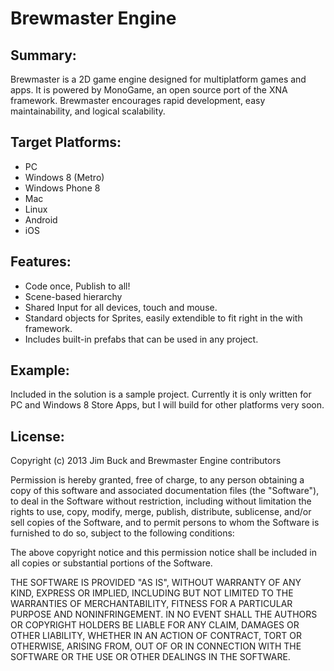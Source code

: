 # Brewmaster Engine #

## Summary: ##

Brewmaster is a 2D game engine designed for multiplatform games and apps. It is powered by MonoGame, an open source port of the XNA framework. Brewmaster encourages rapid development, easy maintainability, and logical scalability.


## Target Platforms: ##

- PC
- Windows 8 (Metro)
- Windows Phone 8
- Mac
- Linux
- Android
- iOS


## Features: ##

- Code once, Publish to all!
- Scene-based hierarchy
- Shared Input for all devices, touch and mouse.
- Standard objects for Sprites, easily extendible to fit right in the with framework.
- Includes built-in prefabs that can be used in any project.

## Example: ##

Included in the solution is a sample project. Currently it is only written for PC and Windows 8 Store Apps, but I will build for other platforms very soon.


## License: ##

Copyright (c) 2013 Jim Buck and Brewmaster Engine contributors

Permission is hereby granted, free of charge, to any person obtaining a copy of
this software and associated documentation files (the "Software"), to deal in
the Software without restriction, including without limitation the rights to
use, copy, modify, merge, publish, distribute, sublicense, and/or sell copies
of the Software, and to permit persons to whom the Software is furnished to do
so, subject to the following conditions:

The above copyright notice and this permission notice shall be included in all
copies or substantial portions of the Software.

THE SOFTWARE IS PROVIDED "AS IS", WITHOUT WARRANTY OF ANY KIND, EXPRESS OR
IMPLIED, INCLUDING BUT NOT LIMITED TO THE WARRANTIES OF MERCHANTABILITY,
FITNESS FOR A PARTICULAR PURPOSE AND NONINFRINGEMENT. IN NO EVENT SHALL THE
AUTHORS OR COPYRIGHT HOLDERS BE LIABLE FOR ANY CLAIM, DAMAGES OR OTHER
LIABILITY, WHETHER IN AN ACTION OF CONTRACT, TORT OR OTHERWISE, ARISING FROM,
OUT OF OR IN CONNECTION WITH THE SOFTWARE OR THE USE OR OTHER DEALINGS IN THE
SOFTWARE.
